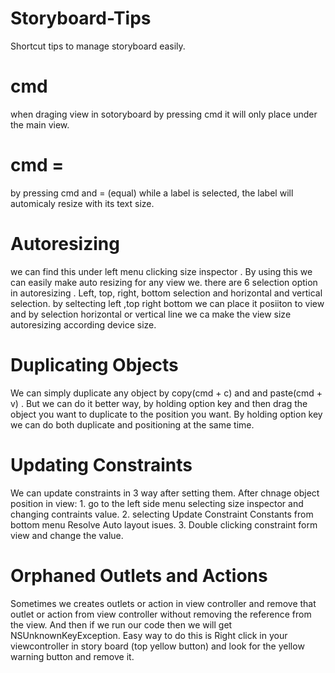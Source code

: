 # Storyboard-Tips
Shortcut tips to manage storyboard easily.


# cmd 
when draging view in sotoryboard by pressing cmd it will only place under the main view. 

# cmd = 
by pressing cmd and = (equal) while a label is selected, the label will automicaly resize with its text size.  

# Autoresizing 
we can find this under left menu clicking size inspector . By using this we can easily make auto resizing for any view we. there are 6 selection option in autoresizing . Left, top, right, bottom selection and horizontal and vertical selection. by seltecting left ,top right bottom we can place it posiiton to view and by selection horizontal or vertical line we ca make the view size autoresizing according device size. 

# Duplicating Objects
We can simply duplicate any object by copy(cmd + c) and and paste(cmd + v) . But we can do it better way, by holding option key and then drag the object you want to duplicate to the position you want. By holding option key we can do both duplicate and positioning at the same time. 

# Updating Constraints 
We can update constraints in 3 way after setting them. After chnage object position in view: 
    1.  go to the left side menu selecting size inspector and changing contraints value. 
    2.  selecting Update Constraint Constants from bottom menu Resolve Auto layout isues. 
    3.  Double clicking constraint form view and change the value.
    
# Orphaned Outlets and Actions 
Sometimes we creates outlets or action in view controller and remove that outlet or action from view controller without removing the reference from the view.  And then if we run our code then we will get NSUnknownKeyException. Easy way to do this is Right click in your viewcontroller in story board (top yellow button) and look for the yellow warning button and remove it. 

